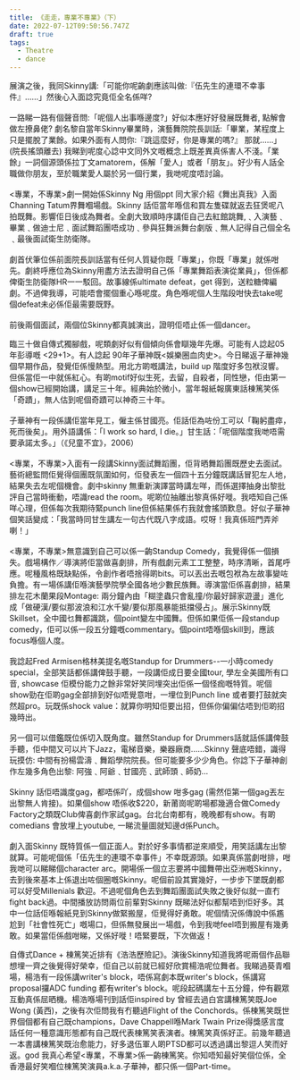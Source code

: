```yaml
---
title: 《走走，專業不專業》（下）
date: 2022-07-12T09:50:56.747Z
draft: true
tags:
  - Theatre
  - dance
---
```

展演之後，我同Skinny講:「可能你呢齣劇應該叫做:『伍先生的連環不幸事件』……」然後心入面諗究竟佢全名係咩?\
\
一路睇一路有個聲音問:「呢個人出事喺邊度?」好似本應好好發展既舞者, 點解會做左撩鼻佬? 劇名黎自當年Skinny畢業時，演藝舞院院長訓話:「畢業，某程度上只是擺脫了業餘。如果外面有人問你:『跳這麼好，你是專業的嗎?』 那就……」(院長搖頭離去) 我睇到呢度心諗中文同外文嘅概念上既差異真係害人不淺。「業餘」一詞個源頭係拉丁文amatorem，係解「愛人」或者「朋友」。好少有人話全職做你朋友，至於職業愛人屬於另一個行業，我哋呢度唔討論。\
\
<專業，不專業>劇一開始係Skinny Ng 用個ppt 同大家介紹《舞出真我》入面Channing Tatum界舞嗰場戲。Skinny 話佢當年喺信和買左隻碟就返去狂煲呢八拍既舞。影響佢日後成為舞者。全劇大致順時序講佢自己去紅館跳舞,﹑入演藝﹑畢業﹑做迪士尼﹑面試舞蹈團唔成功﹑參與狂舞派舞台劇版﹑無人記得自己個全名﹑最後面試衛生防衛隊。\
\
劇首伏筆位係前面院長訓話當有任何人質疑你既「專業」，你既「專業」就係咁先。劇終呼應位為Skinny用盡方法去證明自己係「專業舞蹈表演從業員」，但係都俾衛生防衛隊HR一一駁回。故事線係ultimate defeat，get 得到，送粒糖俾編劇。不過俾我導，可能唔會擺個重心喺呢度。角色喺呢個人生階段咁快去take呢個defeat未必係佢最需要既野。\
\
前後兩個面試，兩個位Skinny都真誠演出，證明佢唔止係一個dancer。

臨三十做自傳式獨腳戲，呢類劇好似有個傾向係會瞓幾年先爆。可能有人諗起05年彭導嘅 <29+1>。有人諗起 90年子華神既<娛樂圈血肉史>。今日睇返子華神幾個早期作品，發覺佢係慢熱型。用北方啲嘅講法，build up 階度好多包袱沒響。但係當佢一中就係紅心。有啲motif好似生死，去留，自殺者，同性戀，佢由第一個show已經開始講，講足三十年。經典始於微小，當年報紙報廣東話棟篤笑係「奇蹟」，無人估到呢個奇蹟可以神奇三十年。\
\
子華神有一段係講佢當年見工，僱主係甘國亮。佢話佢為咗份工可以「鞠躬盡瘁，死而後矣」。用外語講係：「I work so hard, I die。」甘生話：「呢個階度我哋唔需要承諾太多。」（《兒童不宜》，2006）\
\
<專業，不專業>入面有一段講Skinny面試舞蹈團，佢背晒舞蹈團既歷史去面試。藝術總監問佢覺得個團既氛圍如何，佢發表左一個四十五分鐘既講話冒犯左人地，結果失去左呢個機會。劇中skinny 無重新演譯當時講左咩，而係選擇抽身出黎批評自己當時衝動，唔識read the room。呢啲位抽離出黎真係好嘥。我唔知自己係咩心理，但係每次我期待緊punch line但係結果係冇我就會搖頭歎息。好似子華神個笑話變成：「我當時同甘生講左一句古代既八字成語。哎呀！我真係班門弄斧喇！」\
\
<專業，不專業>無意識到自己可以係一齣Standup Comedy，我覺得係一個損失。戲場構作／導演將佢當做喜劇排，所有戲劇元素工工整整，時序清晰，首尾呼應。呢種風格既缺點係，令創作者唔捨得啲bits。可以丟出去嘅包袱為左故事變咗負擔。有一場係講佢喺演藝學院學全國各地少數民族舞。導演當佢係喜劇排，結果排左花木蘭<Be a Man>果段Montage: 兩分鐘內由「糊塗蟲只會亂撞/你最好歸家遊盪」進化成「做硬漢/要似那波浪和江水千變/要似那風暴能抵擋侵占」。展示Skinny既Skillset，全中國乜舞都識跳，個point變左中國舞。但係如果佢係一段standup comedy，佢可以係一段五分鐘嘅commentary。個point唔喺個skill到，應該focus喺個人度。\
\
我諗起Fred Armisen格林美提名嘅Standup for Drummers--一小時comedy special，全部笑話都係講俾鼓手聽，一段講佢成日要全國tour, 學左全美國所有口音, showcase 佢模份能力之餘非常好笑同埋突出佢係一個怪痂嘅特質。呢個show勁在佢啲gag全部排到好似唔覺意咁，一埋位到Punch line 或者要打鼓就突然超pro。玩既係shock value：就算你明知佢要出招，但係你偏偏估唔到佢啲招幾時出。\
\
另一個可以借鑑既位係切入既角度。雖然Standup for Drummers話就話係講俾鼓手聽，佢中間又可以片下Jazz，電梯音樂，樂器廠商……Skinny 聲底唔錯，識得玩摸仿: 中間有扮楊雲濤﹑舞蹈學院院長。但可能要多少少角色。你諗下子華神創作左幾多角色出黎: 阿強﹑阿爺﹑甘國亮﹑武師頭﹑師奶…\
\
Skinny 話佢唔識度gag，都唔係吖，成個show 咁多gag (需然佢第一個gag丟左出黎無人肯接)。如果個show 唔係收$220，新莆崗呢啲場都幾適合做Comedy Factory之類既Club俾喜劇作家試gag。台北台南都有，晚晚都有show。有啲comedians 會放埋上youtube, 一睇流量圖就知邊d係Punch。\
\
劇入面Skinny 既特質係一個正面人。對於好多事情都逆來順受，用笑話講左出黎就算。可能呢個係「伍先生的連環不幸事件」不幸既源頭。如果真係當劇咁排，咁我哋可以睇睇個character arc。開場係一個立志要將中國舞帶出亞洲嘅Skinny，去到後來基本上係退出咗個圈嘅Skinny。呢個前設其實幾好，一步步下墜既劇都可以好受Millenials 歡迎。不過呢個角色去到舞蹈團面試失敗之後好似就一直冇fight back過。中間播放訪問兩位前輩對Skinny 既睇法好似都幫唔到佢好多。其中一位話佢喺報紙見到Skinny做緊搬屋，佢覺得好勇敢。呢個情況係傳說中係尷尬到「社會性死亡」嘅場口，但係無發展出一場戲，令到我哋feel唔到搬屋有幾勇敢。如果當佢係戲咁睇，又係好嘥！唔緊要既，下次做返！

自傳式Dance + 棟篤笑近排有《浩浩歷險記》。演後Skinny知道我將呢兩個作品聯想埋一齊之後覺得好榮幸，佢自己以前就已經好欣賞楊浩呢位舞者。我睇過葵青嗰場，楊浩有一段係講writer's block，唔係寫劇本既writer's block，係講寫proposal攞ADC funding 都有writer's block。呢段起碼講左十五分鐘，仲有觀眾互動真係屈晒機。楊浩喺場刊到話佢inspired by 曾經去過白宮講棟篤笑既Joe Wong (黃西)，之後有次佢問我有冇聽過Flight of the Conchords。係棟篤笑既世界個個都有自己既champions，Dave Chappell喺Mark Twain Prize得獎感言度話任何一種意識形態都有自己既代表棟篤笑表演者。棟篤笑真係好正。前幾年聽過一本書講棟篤笑既治愈能力，好多退伍軍人啲PTSD都可以透過講出黎逗人笑而好返。god 我真心希望<專業，不專業>係一齣棟篤笑。你知唔知最好笑個位係，全香港最好笑嗰位棟篤笑演員a.k.a.子華神，都只係一個Part-time。